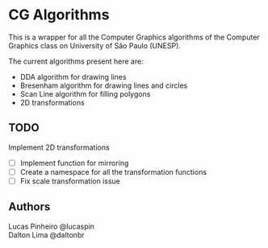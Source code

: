 # CG Algorithms

This is a wrapper for all the Computer Graphics algorithms of the Computer Graphics class on University of São Paulo (UNESP).

The current algorithms present here are:

- DDA algorithm for drawing lines
- Bresenham algorithm for drawing lines and circles
- Scan Line algorithm for filling polygons
- 2D transformations

## TODO

Implement 2D transformations

- [ ] Implement function for mirroring
- [ ] Create a namespace for all the transformation functions
- [ ] Fix scale transformation issue

## Authors

Lucas Pinheiro @lucaspin<br>
Dalton Lima @daltonbr
